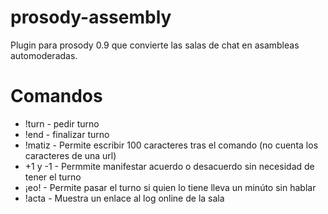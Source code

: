 # prosody-assembly

Plugin para prosody 0.9 que convierte las salas de chat en asambleas automoderadas.

# Comandos

* !turn - pedir turno
* !end - finalizar turno
* !matiz - Permite escribir 100 caracteres tras el comando (no cuenta los caracteres de una url)
* +1 y -1 - Permmite manifestar acuerdo o desacuerdo sin necesidad de tener el turno
* ¡eo! - Permite pasar el turno si quien lo tiene lleva un minúto sin hablar
* !acta - Muestra un enlace al log online de la sala

